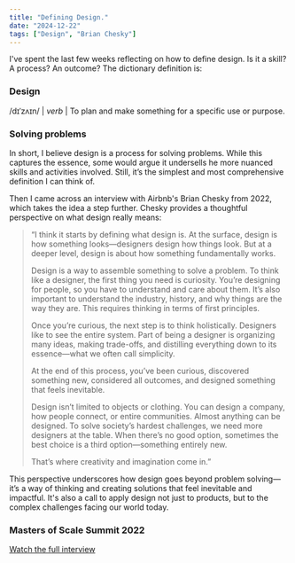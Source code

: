```yaml
---
title: "Defining Design."
date: "2024-12-22"
tags: ["Design", "Brian Chesky"]
---
```


I've spent the last few weeks reflecting on how to define design. Is it a skill? A process? An outcome? The dictionary definition is:

### Design

/dɪˈzʌɪn/ | _verb_ | To plan and make something for a specific use or purpose.

### Solving problems

In short, I believe design is a process for solving problems. While this captures the essence, some would argue it undersells he more nuanced skills and activities involved. Still, it’s the simplest and most comprehensive definition I can think of.

Then I came across an interview with Airbnb's Brian Chesky from 2022, which takes the idea a step further. Chesky provides a thoughtful perspective on what design really means:

> “I think it starts by defining what design is. At the surface, design is how something looks—designers design how things look. But at a deeper level, design is about how something fundamentally works.
>
> Design is a way to assemble something to solve a problem. To think like a designer, the first thing you need is curiosity. You’re designing for people, so you have to understand and care about them. It’s also important to understand the industry, history, and why things are the way they are. This requires thinking in terms of first principles.
>
> Once you’re curious, the next step is to think holistically. Designers like to see the entire system. Part of being a designer is organizing many ideas, making trade-offs, and distilling everything down to its essence—what we often call simplicity.
>
> At the end of this process, you’ve been curious, discovered something new, considered all outcomes, and designed something that feels inevitable.
>
> Design isn’t limited to objects or clothing. You can design a company, how people connect, or entire communities. Almost anything can be designed. To solve society’s hardest challenges, we need more designers at the table. When there’s no good option, sometimes the best choice is a third option—something entirely new.
>
> That’s where creativity and imagination come in.”

This perspective underscores how design goes beyond problem solving—it’s a way of thinking and creating solutions that feel inevitable and impactful. It's also a call to apply design not just to products, but to the complex challenges facing our world today.

### Masters of Scale Summit 2022

[Watch the full interview](https://www.youtube.com/watch?v=s3IhbJDFs5E)
